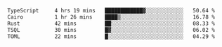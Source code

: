 <!--START_SECTION:waka-->

```txt
TypeScript     4 hrs 19 mins   ████████████▓░░░░░░░░░░░░   50.64 %
Cairo          1 hr 26 mins    ████▒░░░░░░░░░░░░░░░░░░░░   16.78 %
Rust           42 mins         ██░░░░░░░░░░░░░░░░░░░░░░░   08.33 %
TSQL           30 mins         █▓░░░░░░░░░░░░░░░░░░░░░░░   06.02 %
TOML           22 mins         █░░░░░░░░░░░░░░░░░░░░░░░░   04.29 %
```

<!--END_SECTION:waka-->